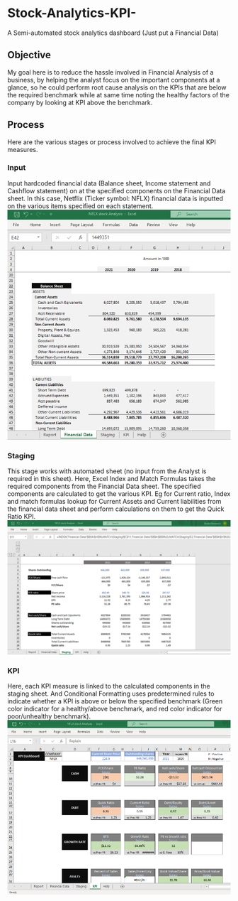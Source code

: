 # Stock-Analytics-KPI-
A Semi-automated stock analytics dashboard (Just put a Financial Data)

## Objective
My goal here is to reduce the hassle involved in Financial Analysis of a business, by helping the analyst focus on the important components at a glance, so he could perform root cause analysis on the KPIs that are below the required benchmark while at same time noting the healthy factors of the company by looking at KPI above the benchmark.

## Process
Here are the various stages or process involved to achieve the final KPI measures.

### Input
Input hardcoded financial data (Balance sheet, Income statement and Cashflow statement) on at the specified components on the Financial Data sheet. In this case, Netflix (Ticker symbol: NFLX) financial data is inputted on the various items specified on each statement.  
![Financial Data](https://github.com/Driplytics/Stock-Analytics-KPI-/blob/main/NFLX%20Financial%20Data.png)

### Staging
This stage works with automated sheet (no input from the Analyst is required in this sheet). Here, Excel Index and Match Formulas takes the required components from the Financial Data sheet. The specified components are calculated to get the various KPI. 
Eg for Current ratio, Index and match formulas lookup for Current Assets and Current liabilities from the financial data sheet and perform calculations on them to get the Quick Ratio KPI. 
![staging](https://github.com/Driplytics/Stock-Analytics-KPI-/blob/main/NFLX%20report%20staging.png)

### KPI
Here, each KPI measure is linked to the calculated components in the staging sheet.  And Conditional Formatting uses predetermined rules to indicate whether a KPI is above or below the specified benchmark (Green color indicator for a healthy/above benchmark, and red color indicator for poor/unhealthy benchmark).
![](https://github.com/Driplytics/Stock-Analytics-KPI-/blob/main/NFLX%20KPI%20dashboard.png)
